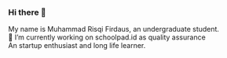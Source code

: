 ### Hi there 👋
My name is Muhammad Risqi Firdaus, an undergraduate student.
<br>🔭 I’m currently working on schoolpad.id as quality assurance <br>
An startup enthusiast and long life learner.
<!--
**mrfirdauss-20/mrfirdauss-20** is a ✨ _special_ ✨ repository because its `README.md` (this file) appears on your GitHub profile.

Here are some ideas to get you started:

- 🔭 I’m currently working on schoolpad.id as quality assurance
- 🌱 I’m currently learning ...
- 👯 I’m looking to collaborate on ...
- 🤔 I’m looking for help with ...
- 💬 Ask me about ...
- 📫 How to reach me: ...
- 😄 Pronouns: ...
- ⚡ Fun fact: ...
-->
